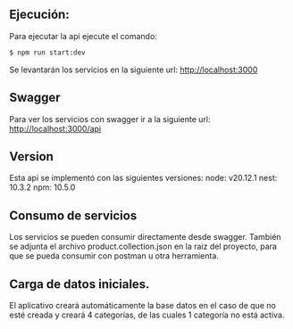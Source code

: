## Ejecución:
Para ejecutar la api ejecute el comando:
```bash
$ npm run start:dev
```
Se levantarán los servicios en la siguiente url:
[http://localhost:3000](http://localhost:3000)

## Swagger
Para ver los servicios con swagger ir a la siguiente url:
[http://localhost:3000/api](http://localhost:3000/api)

## Version
Esta api se implementó con las siguientes versiones:
node: v20.12.1
nest: 10.3.2
npm: 10.5.0

## Consumo de servicios
Los servicios se pueden consumir directamente desde swagger.
También se adjunta el archivo product.collection.json en la raiz del proyecto, para que se pueda consumir con postman u otra herramienta.

## Carga de datos iniciales.
El aplicativo creará automáticamente la base datos en el caso de que no esté creada y creará 4 categorías, de las cuales 1 categoría no está activa.
